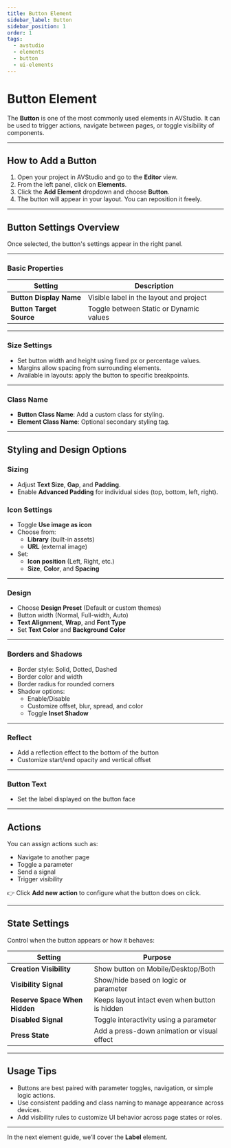```yaml
---
title: Button Element
sidebar_label: Button
sidebar_position: 1
order: 1
tags:
  - avstudio
  - elements
  - button
  - ui-elements
---
```


# Button Element

The **Button** is one of the most commonly used elements in AVStudio. It can be used to trigger actions, navigate between pages, or toggle visibility of components.

---

## How to Add a Button

1. Open your project in AVStudio and go to the **Editor** view.
2. From the left panel, click on **Elements**.
3. Click the **Add Element** dropdown and choose **Button**.
4. The button will appear in your layout. You can reposition it freely.

---

## Button Settings Overview

Once selected, the button's settings appear in the right panel.

---

### Basic Properties

| Setting             | Description |
|---------------------|-------------|
| **Button Display Name** | Visible label in the layout and project |
| **Button Target Source** | Toggle between Static or Dynamic values |

---

### Size Settings

- Set button width and height using fixed px or percentage values.
- Margins allow spacing from surrounding elements.
- Available in layouts: apply the button to specific breakpoints.

---

### Class Name

- **Button Class Name**: Add a custom class for styling.
- **Element Class Name**: Optional secondary styling tag.

---

## Styling and Design Options

### Sizing

- Adjust **Text Size**, **Gap**, and **Padding**.
- Enable **Advanced Padding** for individual sides (top, bottom, left, right).

### Icon Settings

- Toggle **Use image as icon**
- Choose from:
  - **Library** (built-in assets)
  - **URL** (external image)
- Set:
  - **Icon position** (Left, Right, etc.)
  - **Size**, **Color**, and **Spacing**

---

### Design

- Choose **Design Preset** (Default or custom themes)
- Button width (Normal, Full-width, Auto)
- **Text Alignment**, **Wrap**, and **Font Type**
- Set **Text Color** and **Background Color**

---

### Borders and Shadows

- Border style: Solid, Dotted, Dashed
- Border color and width
- Border radius for rounded corners
- Shadow options:
  - Enable/Disable
  - Customize offset, blur, spread, and color
  - Toggle **Inset Shadow**

---

### Reflect

- Add a reflection effect to the bottom of the button
- Customize start/end opacity and vertical offset

---

### Button Text

- Set the label displayed on the button face

---

## Actions

You can assign actions such as:

- Navigate to another page
- Toggle a parameter
- Send a signal
- Trigger visibility

👉 Click **Add new action** to configure what the button does on click.

---

## State Settings

Control when the button appears or how it behaves:

| Setting                 | Purpose |
|-------------------------|---------|
| **Creation Visibility** | Show button on Mobile/Desktop/Both |
| **Visibility Signal**   | Show/hide based on logic or parameter |
| **Reserve Space When Hidden** | Keeps layout intact even when button is hidden |
| **Disabled Signal**     | Toggle interactivity using a parameter |
| **Press State**         | Add a press-down animation or visual effect |

---

## Usage Tips

- Buttons are best paired with parameter toggles, navigation, or simple logic actions.
- Use consistent padding and class naming to manage appearance across devices.
- Add visibility rules to customize UI behavior across page states or roles.
---

In the next element guide, we’ll cover the **Label** element.

